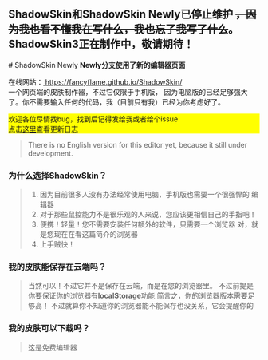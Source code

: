 <h2><strong>ShadowSkin和ShadowSkin Newly已停止维护
  <del>，因为我也看不懂我在写什么，我也忘了我写了什么</del>。ShadowSkin3正在制作中，敬请期待！</strong></h2>
# ShadowSkin Newly
<strong>Newly分支使用了新的编辑器页面</strong>
<p>
在线网站：<a href="https://fancyflame.github.io/ShadowSkin/">
https://fancyflame.github.io/ShadowSkin/</a>
<br>
一个网页端的皮肤制作器，不过它仅限于手机版，
因为电脑版的已经足够强大了。你不需要输入任何的代码，我（目前只有我）已经为你考虑好了。
</p>
<p style="background-color:yellow;">
欢迎各位尽情找bug，找到后记得发给我或者给个issue
<br>点击<a href="/UPDATES.md">这里</a>查看更新日志
</p>
<blockquote>
There is no English version for this editor yet,
because it still under development.
</blockquote>

<h3>为什么选择ShadowSkin？</h3>
<blockquote>
<ol>
<li>
因为目前很多人没有办法经常使用电脑，手机版也需要一个很强悍的
编辑器
</li>
<li>
对于那些鼠控能力不是很乐观的人来说，您应该更相信自己的手指吧！
</li>
<li>
便携！轻量！您不需要安装任何额外的软件，只需要一个浏览器
对，就是您现在在看这篇简介的浏览器
</li>
<li>
上手贼快！
</li>
</ol>
</blockquote>
<h3>我的皮肤能保存在云端吗？</h3>
<blockquote>
当然可以！不过它并不是保存在云端，而是在您的浏览器里。
不过前提是你要保证你的浏览器有<b>localStorage</b>功能
简言之，你的浏览器版本需要足够高！
不过就算你不知道你的浏览器能不能保存也没关系，它会提醒你的
</blockquote>
<h3>我的皮肤可以下载吗？</h3>
<blockquote>
这是免费编辑器
</blockquote>
